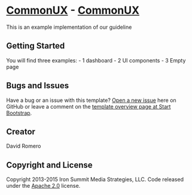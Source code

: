 # [CommonUX](http://abb.com/cux) - [CommonUX](http://abb.com/cux)

This is an example implementation of our guideline

## Getting Started

You will find three examples:
    - 1 dashboard
    - 2 UI components
    - 3 Empty page

## Bugs and Issues

Have a bug or an issue with this template? [Open a new issue](https://github.com/IronSummitMedia/startbootstrap-sb-admin/issues) here on GitHub or leave a comment on the [template overview page at Start Bootstrap](http://startbootstrap.com/template-overviews/sb-admin/).

## Creator

David Romero

## Copyright and License

Copyright 2013-2015 Iron Summit Media Strategies, LLC. Code released under the [Apache 2.0](https://github.com/IronSummitMedia/startbootstrap-sb-admin/blob/gh-pages/LICENSE) license.